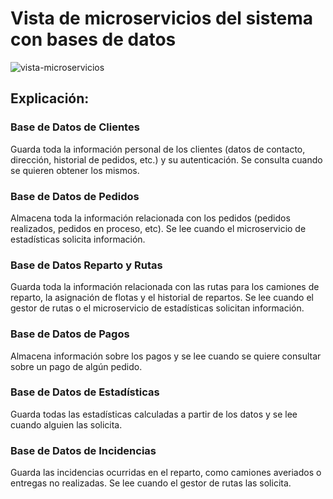 # Vista de microservicios del sistema con bases de datos

![vista-microservicios](https://github.com/user-attachments/assets/8a9822fb-3eeb-47c9-aca7-4c3de4359678)

## Explicación:

### Base de Datos de Clientes
Guarda toda la información personal de los clientes (datos de contacto, dirección, historial de pedidos, etc.) y su autenticación. Se consulta cuando se quieren obtener los mismos.

### Base de Datos de Pedidos
Almacena toda la información relacionada con los pedidos (pedidos realizados, pedidos en proceso, etc). Se lee cuando el microservicio de estadísticas solicita información.

### Base de Datos Reparto y Rutas
Guarda toda la información relacionada con las rutas para los camiones de reparto, la asignación de flotas y el historial de repartos. Se lee cuando el gestor de rutas o el microservicio de estadísticas solicitan información.

### Base de Datos  de Pagos
Almacena información sobre los pagos y se lee cuando se quiere consultar sobre un pago de algún pedido.

### Base de Datos de Estadísticas
Guarda todas las estadísticas calculadas a partir de los datos y se lee cuando alguien las solicita.


### Base de Datos de Incidencias
Guarda las incidencias ocurridas en el reparto, como camiones averiados o entregas no realizadas. Se lee cuando el gestor de rutas las solicita.
